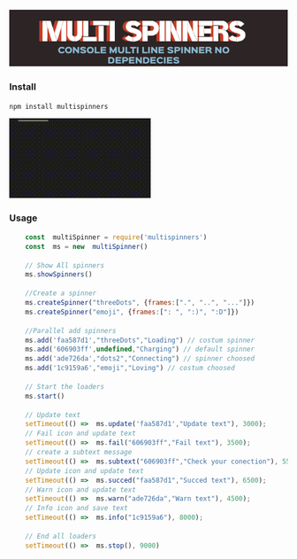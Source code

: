 [![Header](https://raw.githubusercontent.com/LaboratorioInternacionalWeb/Multispinners/main/shared/readme_header.png "Header")](https://labweb.mx/)

### Install
```
npm install multispinners
```

<img src="https://raw.githubusercontent.com/LaboratorioInternacionalWeb/Multispinners/main/shared/Example.gif">

### Usage
```Javascript
    const  multiSpinner = require('multispinners')
    const  ms = new  multiSpinner()
       
    // Show All spinners
    ms.showSpinners()
       
    //Create a spinner
    ms.createSpinner("threeDots", {frames:[".", "..", "..."]})
    ms.createSpinner("emoji", {frames:[": ", ":)", ":D"]})
    
    //Parallel add spinners
    ms.add('faa587d1',"threeDots","Loading") // costum spinner
    ms.add('606903ff',undefined,"Charging") // default spinner
    ms.add('ade726da',"dots2","Connecting") // spinner choosed
    ms.add('1c9159a6',"emoji","Loving") // costum choosed
    
    // Start the loaders
    ms.start()
    
    // Update text
    setTimeout(() =>  ms.update('faa587d1',"Update text"), 3000);
    // Fail icon and update text
    setTimeout(() =>  ms.fail("606903ff","Fail text"), 3500);
    // create a subtext message
    setTimeout(() =>  ms.subtext("606903ff","Check your conection"), 5500) // spinner choosed
    // Update icon and update text
    setTimeout(() =>  ms.succed("faa587d1","Succed text"), 6500);
    // Warn icon and update text
    setTimeout(() =>  ms.warn("ade726da","Warn text"), 4500);
    // Info icon and save text
    setTimeout(() =>  ms.info("1c9159a6"), 8000);
    
    // End all loaders
    setTimeout(() =>  ms.stop(), 9000)
```
